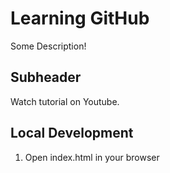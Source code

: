 # Learning GitHub


Some Description!


## Subheader


Watch tutorial on Youtube.


## Local Development

1. Open index.html in your browser

  